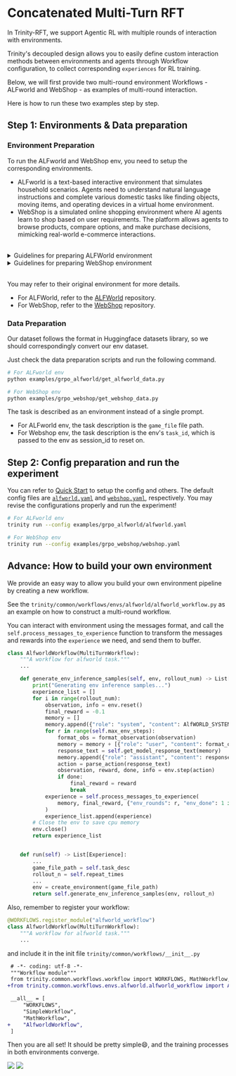# Concatenated Multi-Turn RFT

In Trinity-RFT, we support Agentic RL with multiple rounds of interaction with environments.

Trinity's decoupled design allows you to easily define custom interaction methods between environments and agents through Workflow configuration, to collect corresponding `experiences` for RL training.

Below, we will first provide two multi-round environment Workflows - ALFworld and WebShop - as examples of multi-round interaction.

Here is how to run these two examples step by step.

## Step 1: Environments & Data preparation
### Environment Preparation
To run the ALFworld and WebShop env, you need to setup the corresponding environments.
- ALFworld is a text-based interactive environment that simulates household scenarios. Agents need to understand natural language instructions and complete various domestic tasks like finding objects, moving items, and operating devices in a virtual home environment.
- WebShop is a simulated online shopping environment where AI agents learn to shop based on user requirements. The platform allows agents to browse products, compare options, and make purchase decisions, mimicking real-world e-commerce interactions.

<br>
<details>
<summary>Guidelines for preparing ALFWorld environment</summary>

1. Pip install: `pip install alfworld[full]`

2. Export the path: `export ALFWORLD_DATA=/path/to/alfworld/data`

3. Download the environment: `alfworld-download`

Now you can find the environment in `$ALFWORLD_DATA` and continue with the following steps.
</details>

<details>
<summary>Guidelines for preparing WebShop environment</summary>

1. Install Python 3.8.13

2. Install Java

3. Download the source code: `git clone https://github.com/princeton-nlp/webshop.git webshop`

4. Create a virtual environment: `conda create -n webshop python=3.8.13` and `conda activate webshop`

5. Install requirements into the `webshop` virtual environment via the `setup.sh` script: `./setup.sh [-d small|all]`

Now you can continue with the following steps.
</details>
<br>

You may refer to their original environment for more details.
- For ALFWorld, refer to the [ALFWorld](https://github.com/alfworld/alfworld) repository.
- For WebShop, refer to the [WebShop](https://github.com/princeton-nlp/WebShop) repository.

### Data Preparation
Our dataset follows the format in Huggingface datasets library, so we should correspondingly convert our env dataset.

Just check the data preparation scripts and run the following command.
```bash
# For ALFworld env
python examples/grpo_alfworld/get_alfworld_data.py

# For WebShop env
python examples/grpo_webshop/get_webshop_data.py
```

The task is described as an environment instead of a single prompt.
- For ALFworld env, the task description is the `game_file` file path.
- For Webshop env, the task description is the env's `task_id`, which is passed to the env as session_id to reset on.

## Step 2: Config preparation and run the experiment

You can refer to [Quick Start](./example_reasoning_basic.md) to setup the config and others. The default config files are [`alfworld.yaml`](https://github.com/modelscope/Trinity-RFT/tree/main/examples/grpo_alfworld/alfworld.yaml) and [`webshop.yaml`](https://github.com/modelscope/Trinity-RFT/tree/main/examples/grpo_webshop/webshop.yaml), respectively.
You may revise the configurations properly and run the experiment!

```bash
# For ALFworld env
trinity run --config examples/grpo_alfworld/alfworld.yaml

# For WebShop env
trinity run --config examples/grpo_webshop/webshop.yaml
```

## Advance: How to build your own environment

We provide an easy way to allow you build your own environment pipeline by creating a new workflow.

See the `trinity/common/workflows/envs/alfworld/alfworld_workflow.py` as an example on how to construct a multi-round workflow.

You can interact with environment using the messages format, and call the `self.process_messages_to_experience` function to transform the messages and rewards into the `experience` we need, and send them to buffer.

```python
class AlfworldWorkflow(MultiTurnWorkflow):
    """A workflow for alfworld task."""
    ...

    def generate_env_inference_samples(self, env, rollout_num) -> List[Experience]:
        print("Generating env inference samples...")
        experience_list = []
        for i in range(rollout_num):
            observation, info = env.reset()
            final_reward = -0.1
            memory = []
            memory.append({"role": "system", "content": AlfWORLD_SYSTEM_PROMPT})
            for r in range(self.max_env_steps):
                format_obs = format_observation(observation)
                memory = memory + [{"role": "user", "content": format_obs}]
                response_text = self.get_model_response_text(memory)
                memory.append({"role": "assistant", "content": response_text})
                action = parse_action(response_text)
                observation, reward, done, info = env.step(action)
                if done:
                    final_reward = reward
                    break
            experience = self.process_messages_to_experience(
                memory, final_reward, {"env_rounds": r, "env_done": 1 if done else 0}
            )
            experience_list.append(experience)
        # Close the env to save cpu memory
        env.close()
        return experience_list


    def run(self) -> List[Experience]:
        ...
        game_file_path = self.task_desc
        rollout_n = self.repeat_times
        ...
        env = create_environment(game_file_path)
        return self.generate_env_inference_samples(env, rollout_n)
```

Also, remember to register your workflow:
```python
@WORKFLOWS.register_module("alfworld_workflow")
class AlfworldWorkflow(MultiTurnWorkflow):
    """A workflow for alfworld task."""
    ...
```

and include it in the init file `trinity/common/workflows/__init__.py`

```diff
 # -*- coding: utf-8 -*-
 """Workflow module"""
 from trinity.common.workflows.workflow import WORKFLOWS, MathWorkflow, SimpleWorkflow
+from trinity.common.workflows.envs.alfworld.alfworld_workflow import AlfworldWorkflow

 __all__ = [
     "WORKFLOWS",
     "SimpleWorkflow",
     "MathWorkflow",
+    "AlfworldWorkflow",
 ]
```

Then you are all set! It should be pretty simple😄, and the training processes in both environments converge.

![](../../assets/alfworld_reward_curve.png)
![](../../assets/webshop_reward_curve.png)

